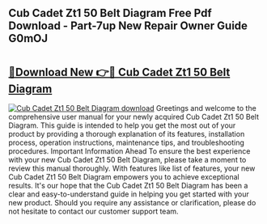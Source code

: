 ## Cub Cadet Zt1 50 Belt Diagram Free Pdf Download - Part-7up New Repair Owner Guide G0mOJ

# <h2><a href="http://dflsamg.blite.top/?on=Cub+Cadet+Zt1+50+Belt+Diagram">🔗Download New 👉🔴 Cub Cadet Zt1 50 Belt Diagram</a></h2>

[![Cub Cadet Zt1 50 Belt Diagram download](https://i.imgur.com/lujVjoI.png)](http://dflsamg.blite.top/?on=Cub+Cadet+Zt1+50+Belt+Diagram)
Greetings and welcome to the comprehensive user manual for your newly acquired Cub Cadet Zt1 50 Belt Diagram. This guide is intended to help you get the most out of your product by providing a thorough explanation of its features, installation process, operation instructions, maintenance tips, and troubleshooting procedures. Important Information Ahead To ensure the best experience with your new Cub Cadet Zt1 50 Belt Diagram, please take a moment to review this manual thoroughly. With features like list of features, your new Cub Cadet Zt1 50 Belt Diagram empowers you to achieve exceptional results. It's our hope that the Cub Cadet Zt1 50 Belt Diagram has been a clear and easy-to-understand guide in helping you get started with your new product. Should you require any assistance or clarification, please do not hesitate to contact our customer support team.

